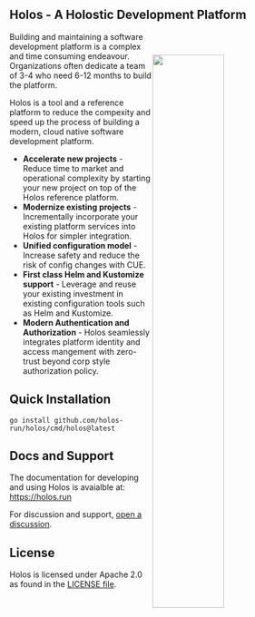 ## Holos - A Holostic Development Platform

<img width="50%"
align="right"
style="display: block; margin: 40px auto;"
src="https://openinfrastructure.co/blog/2016/02/27/logo/logorectangle.png">

Building and maintaining a software development platform is a complex and time
consuming endeavour.  Organizations often dedicate a team of 3-4 who need 6-12
months to build the platform.

Holos is a tool and a reference platform to reduce the compexity and speed up
the process of building a modern, cloud native software development platform.

 - **Accelerate new projects** - Reduce time to market and operational complexity by starting your new project on top of the Holos reference platform.
 - **Modernize existing projects** - Incrementally incorporate your existing platform services into Holos for simpler integration.
 - **Unified configuration model** - Increase safety and reduce the risk of config changes with CUE.
 - **First class Helm and Kustomize support** - Leverage and reuse your existing investment in existing configuration tools such as Helm and Kustomize.
 - **Modern Authentication and Authorization** - Holos seamlessly integrates platform identity and access mangement with zero-trust beyond corp style authorization policy.

## Quick Installation
```console
go install github.com/holos-run/holos/cmd/holos@latest
```

## Docs and Support
The documentation for developing and using Holos is avaialble at: https://holos.run

For discussion and support, [open a discussion](https://github.com/orgs/holos-run/discussions/new/choose).

## License
Holos is licensed under Apache 2.0 as found in the [LICENSE file](LICENSE).
